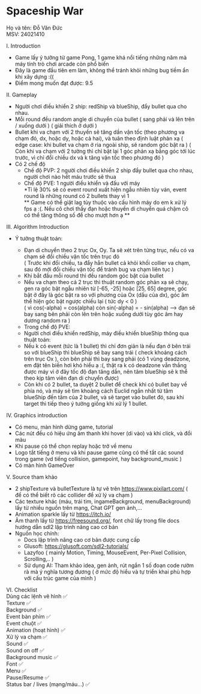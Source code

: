 # Spaceship War
Họ và tên: Đỗ Văn Đức<br>
MSV: 24021410

I. Introduction
- Game lấy ý tưởng từ game Pong, 1 game khá nổi tiếng những năm mà máy tính trò chơi arcade còn phổ biến
- Đây là game đầu tiên em làm, không thể tránh khỏi những bug tiềm ẩn khi xây dựng :((
- Điểm mong muốn đạt được: 9.5

II. Gameplay
- Người chơi điều khiển 2 ship: redShip và blueShip, đẩy bullet qua cho nhau.
- Mỗi round đều random angle di chuyển của bullet ( sang phải và lên trên / xuống dưới ) ( giải thích ở dưới )
- Bullet khi va chạm với 2 thuyền sẽ tăng dần vận tốc (theo phương va chạm đó, dx, hoặc dy, hoặc cả hai), và tuân theo định luật phản xạ ( edge case: khi bullet va chạm ở rìa ngoài ship, sẽ random góc bật ra )
  ( Còn khi va chạm với 2 tường thì chỉ bật lại 1 góc phản xạ bằng góc tới lúc trước, vì chỉ đổi chiều dx và k tăng vận tốc theo phương đó )
- Có 2 chế độ
  + Chế độ PVP: 2 người chơi điều khiển 2 ship đẩy bullet qua cho nhau, người chơi nào hết máu trước sẽ thua
  + Chế độ PVE: 1 người điều khiển và đấu với máy<br>*Tỉ lệ 30% sẽ có event round xuất hiện ngẫu nhiên tùy ván, event round là những round có 2 bullets thay vì 1 <br>
    ** Game có thể giật lag tùy thuộc vào cấu hình máy do em k xử lý fps ạ :(. Nếu cô chơi thấy đạn hoặc thuyền di chuyển quá chậm cô có thể tăng thông số để cho mượt hơn ạ **

III. Algorithm Introduction
- Ý tưởng thuật toán:
  + Đạn di chuyển theo 2 trục Ox, Oy. Ta sẽ xét trên từng trục, nếu có va chạm sẽ đổi chiều vận tốc trên trục đó <br>
  ( Trước khi đổi chiều, ta đẩy hẳn bullet cả khỏi khối collier va chạm, sau đó mới đổi chiều vận tốc để tránh bug va chạm liên tục )
  + Khi bắt đầu mỗi round thì đều random góc bật của bullet
  + Nếu va chạm theo cả 2 trục thì thuật random góc phản xạ sẽ chạy, gen ra góc bật ngẫu nhiên từ [-65, -25] hoặc [25, 65] degree, góc bật ở đây là góc bật ra so với phương của Ox (dấu của dx), góc âm thể hiện góc bật ngược chiều lại ( tức dy < 0 ) <br>
  ( vì cos(-alpha) = cos(alpha) còn sin(-alpha) = - sin(alpha) --> đạn sẽ bay sang bên phải còn lên trên hoặc xuống dưới tùy góc âm hay dương random ra )

  * Trong chế độ PVE:
  - Người chơi điều khiển redShip, máy điều khiển blueShip thông qua thuật toán:
  + Nếu k có event (tức là 1 bullet) thì chỉ đơn giản là nếu đạn ở bên trái so với blueShip thì blueShip sẽ bay sang trái ( check khoảng cách trên trục Ox ), còn bên phải thì bay sang phải (có 1 vùng deadzone, em đặt tên biến hơi khó hiểu ạ :(, thật ra k có deadzone vẫn thắng được máy vì ở đây tốc độ đạn tăng dần, nên tâm blueShip sẽ k thể theo kịp tâm viên đạn di chuyển được)
  + Còn khi có 2 bullet, ta duyệt 2 bullet để check khi có bullet bay về phía nó, và máy sẽ tìm khoảng cách Euclid ngắn nhất từ tâm blueShip đến tâm của 2 bullet, và sẽ target vào bullet đó, sau khi target thì tiếp theo ý tưởng giống khi xử lý 1 bullet.

IV. Graphics introduction
- Có menu, màn hình dừng game, tutorial
- Các nút đều có hiệu ứng âm thanh khi hover (di vào) và khi click, và đổi màu
- Khi pause có thể chọn replay hoặc trở về menu
- Logo tắt tiếng ở menu và khi pause game cũng có thể tắt các sound trong game (vd tiếng collision, gamepoint, hay background_music )
- Có màn hình GameOver

V. Source tham khảo
- 2 shipTexture và bulletTexture là tự vẽ trên https://www.pixilart.com/ ( để có thể biết rõ các collider để xử lý va chạm )
- Các texture khác (máu, trái tim, ingameBackground, menuBackground) lấy từ nhiều nguồn trên mạng, Chat GPT gen ảnh,...
- Animation sparkle lấy từ https://itch.io/
- Âm thanh lấy từ https://freesound.org/, font chữ lấy trong file docs hướng dẫn sdl2 lập trình nâng cao cơ bản
- Nguồn học chính:
  + Docs lập trình nâng cao cơ bản được cung cấp
  + Glusoft: https://glusoft.com/sdl2-tutorials/
  + Lazyfoo ( mainly Motion, Timing, MouseEvent, Per-Pixel Collision, Scrolling,.. )
  + Sử dụng AI: Tham khảo idea, gen ảnh, rút ngắn 1 số đoạn code rườm rà mà ý nghĩa tương đương ( ở mức độ hiểu và tự triển khai phù hợp với cấu trúc game của mình )

VI. Checklist<br>
Dùng các lệnh vẽ hình ✅<br>
Texture ✅<br>
Background ✅<br>
Event bàn phím ✅<br>
Event chuột ✅<br>
Animation (hoạt hình) ✅<br>
Xử lý va chạm ✅<br>
Sound ✅<br>
Sound on off ✅<br>
Background music ✅<br>
Font ✅<br>
Menu ✅<br>
Pause/Resume ✅<br>
Status bar / lives (mạng/máu...) ✅

